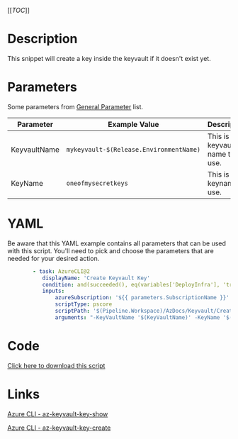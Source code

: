 [[_TOC_]]

# Description

This snippet will create a key inside the keyvault if it doesn't exist yet.

# Parameters

Some parameters from [General Parameter](/Azure/Azure-CLI-Snippets) list.

| Parameter    | Example Value                           | Description                       |
| ------------ | --------------------------------------- | --------------------------------- |
| KeyvaultName | `mykeyvault-$(Release.EnvironmentName)` | This is the keyvault name to use. |
| KeyName      | `oneofmysecretkeys`                     | This is the keyname to use.       |

# YAML

Be aware that this YAML example contains all parameters that can be used with this script. You'll need to pick and choose the parameters that are needed for your desired action.

```yaml
        - task: AzureCLI@2
           displayName: 'Create Keyvault Key'
           condition: and(succeeded(), eq(variables['DeployInfra'], 'true'))
           inputs:
               azureSubscription: '${{ parameters.SubscriptionName }}'
               scriptType: pscore
               scriptPath: '$(Pipeline.Workspace)/AzDocs/Keyvault/Create-Keyvault-Key.ps1'
               arguments: "-KeyVaultName '$(KeyVaultName)' -KeyName '$(KeyName)'"
```

# Code

[Click here to download this script](../../../../src/Keyvault/Create-Keyvault-Key.ps1)

# Links

[Azure CLI - az-keyvault-key-show](https://docs.microsoft.com/en-us/cli/azure/keyvault/key?view=azure-cli-latest#az-keyvault-key-show)

[Azure CLI - az-keyvault-key-create](https://docs.microsoft.com/en-us/cli/azure/keyvault/key?view=azure-cli-latest#az-keyvault-key-create)
